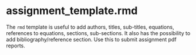# assignment_template.rmd

The `rmd` template is useful to add authors, titles, sub-titles, equations, references to equations, sections, sub-sections. It also has the possibility to add bibliography/reference section. Use this to submit assignment pdf reports.
